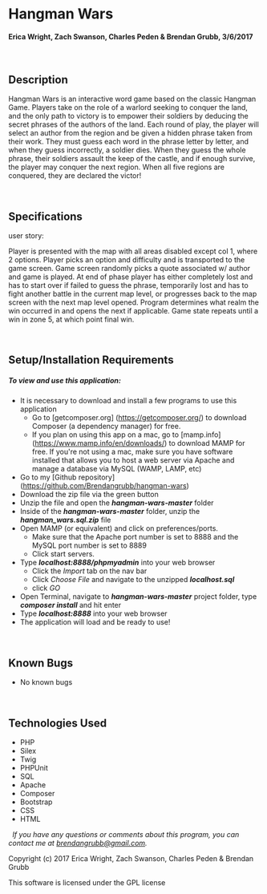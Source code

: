 # **Hangman Wars**
#### Erica Wright, Zach Swanson, Charles Peden & Brendan Grubb, 3/6/2017

&nbsp;
## Description
  Hangman Wars is an interactive word game based on the classic Hangman Game.  Players take on the role of a warlord seeking to conquer the land, and the only path to victory is to empower their soldiers by deducing the secret phrases of the authors of the land.  Each round of play, the player will select an author from the region and be given a hidden phrase taken from their work.  They must guess each word in the phrase letter by letter, and when they guess incorrectly, a soldier dies.  When they guess the whole phrase, their soldiers assault the keep of the castle, and if enough survive, the player may conquer the next region.  When all five regions are conquered, they are declared the victor!


&nbsp;
## Specifications

 user story:

 Player is presented with the map with all areas disabled except col 1, where 2 options.  Player picks an option and difficulty and is transported to the game screen.  Game screen randomly picks a quote associated w/ author and game is played.  At end of phase player has either completely lost and has to start over if failed to guess the phrase, temporarily lost and has to fight another battle in the current map level, or progresses back to the map screen with the next map level opened.  Program determines what realm the win occurred in and opens the next if applicable.  Game state repeats until a win in zone 5, at which point final win.


&nbsp;
## Setup/Installation Requirements
##### _To view and use this application:_
* It is necessary to download and install a few programs to use this application
    * Go to [getcomposer.org] (https://getcomposer.org/) to download Composer (a dependency manager) for free.
    * If you plan on using this app on a mac, go to [mamp.info] (https://www.mamp.info/en/downloads/) to download MAMP for free. If you're not using a mac, make sure you have software installed that allows you to host a web server via Apache and manage a database via MySQL (WAMP, LAMP, etc)
* Go to my [Github repository] (https://github.com/Brendangrubb/hangman-wars)
* Download the zip file via the green button
* Unzip the file and open the **_hangman-wars-master_** folder
* Inside of the **_hangman-wars-master_** folder, unzip the **_hangman_wars.sql.zip_** file
* Open MAMP (or equivalent) and click on preferences/ports.
    * Make sure that the Apache port number is set to 8888 and the MySQL port number is set to 8889
    * Click start servers.
* Type **_localhost:8888/phpmyadmin_** into your web browser
    * Click the _Import_ tab on the nav bar
    * Click _Choose File_ and navigate to the unzipped **_localhost.sql_**
    * click _GO_
* Open Terminal, navigate to **_hangman-wars-master_** project folder, type **_composer install_** and hit enter
* Type **_localhost:8888_** into your web browser
* The application will load and be ready to use!

&nbsp;
## Known Bugs
* No known bugs

&nbsp;
## Technologies Used
* PHP
* Silex
* Twig
* PHPUnit
* SQL
* Apache
* Composer
* Bootstrap
* CSS
* HTML

&nbsp;
_If you have any questions or comments about this program, you can contact me at [brendangrubb@gmail.com](mailto:brendangrubb@gmail.com)._

Copyright (c) 2017 Erica Wright, Zach Swanson, Charles Peden & Brendan Grubb

This software is licensed under the GPL license
